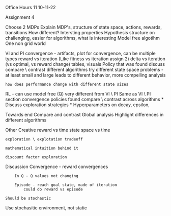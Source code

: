 Office Hours 11 10-11-22

Assignment 4

Choose 2 MDPs
Explain MDP's, structure of state space, actions, rewards, transitions
How different?  Intersting properties
Hypothesis structure on challenging, easier for algorithms, what is interesting
Model free algotihm
One non grid world

VI and PI
convergence - artifacts, plot for convergence, can be multiple types
    reward vs iteration (Like fitness vs iteration assign 2)
    delta vs iteration (vs optimal, vs reward change)
tables, visuals
    Policy that was found
    discuss compare \ contrast different algorithms
    try different state space problems - at least small and large
        leads to different behavior, more compelling analysis
    
    how does performance change with different state sizes

RL - can use model free (Q) very different from VI \ PI
Same as VI \ PI section
    convergence
    policies found
    compare \ contrast across algorithms
    * Discuss exploration strategies
    * Hyperparameters on decay, epsilon, 

Towards end
    Compare and contrast 
    Global analysis
    Highlight differences in different algorithms

Other
    Creative
        reward vs time
        state space vs time
    
    exploration \ explotation tradeoff

    mathematical intuition behind it

    discount factor exploration

Discussion
    Convergence - reward convergences

        In Q - Q values not changing

        Episode - reach goal state, made of iteration
            could do reward vs episode

    Should be stochastic
        
Use stochasitic environment, not static
